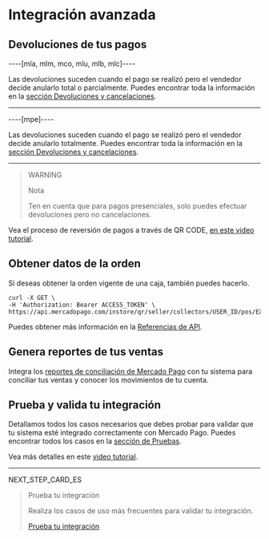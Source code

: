 # Integración avanzada

## Devoluciones de tus pagos

----[mla, mlm, mco, mlu, mlb, mlc]----

Las devoluciones suceden cuando el pago se realizó pero el vendedor decide anularlo total o parcialmente.
Puedes encontrar toda la información en la [sección Devoluciones y cancelaciones](https://www.mercadopago[FAKER][URL][DOMAIN]/developers/es/guides/manage-account/account/cancellations-and-refunds).

------------

----[mpe]----

Las devoluciones suceden cuando el pago se realizó pero el vendedor decide anularlo totalmente.
Puedes encontrar toda la información en la [sección Devoluciones y cancelaciones](https://www.mercadopago[FAKER][URL][DOMAIN]/developers/es/guides/manage-account/account/cancellations-and-refunds).

------------

> WARNING
> 
> Nota
> 
> Ten en cuenta que para pagos presenciales, solo puedes efectuar devoluciones pero no cancelaciones.

Vea el proceso de reversión de pagos a través de QR CODE, [en este video tutorial](https://youtu.be/JXzDIos_fRA?list=PLCazXKuqZp3hGVY3bBhEO0ItFhIic5UpK).


## Obtener datos de la orden

Si deseas obtener la orden vigente de una caja, también puedes hacerlo.

```curl
curl -X GET \
-H 'Authorization: Bearer ACCESS_TOKEN' \
https://api.mercadopago.com/instore/qr/seller/collectors/USER_ID/pos/EXTERNAL_POS_ID/orders
```
Puedes obtener más información en la [Referencias de API](https://www.mercadopago[FAKER][URL][DOMAIN]/developers/es/reference/instore_orders_v2/_instore_qr_seller_collectors_user_id_pos_external_pos_id_orders/get).


## Genera reportes de tus ventas

Integra los [reportes de conciliación de Mercado Pago](https://www.mercadopago[FAKER][URL][DOMAIN]/developers/es/guides/manage-account/reports/general-considerations/reconciliation-reports) con tu sistema para conciliar tus ventas y conocer los movimientos de tu cuenta.

## Prueba y valida tu integración

Detallamos todos los casos necesarios que debes probar para validar que tu sistema esté integrado correctamente con Mercado Pago. 
Puedes encontrar todos los casos en la [sección de Pruebas](https://www.mercadopago[FAKER][URL][DOMAIN]/developers/es/guides/qr-code/integration-test).

Vea más detalles en este [video tutorial](https://youtu.be/oQqJkqyjegk?list=PLCazXKuqZp3hGVY3bBhEO0ItFhIic5UpK).

---
NEXT_STEP_CARD_ES
>
> Prueba tu integración
>
> Realiza los casos de uso más frecuentes para validar tu integración.
>
> [Prueba tu integración](https://www.mercadopago[FAKER][URL][DOMAIN]/developers/es/guides/qr-code/integration-test)
